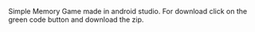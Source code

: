 Simple Memory Game made in android studio.
For download click on the green code button and download the zip.
